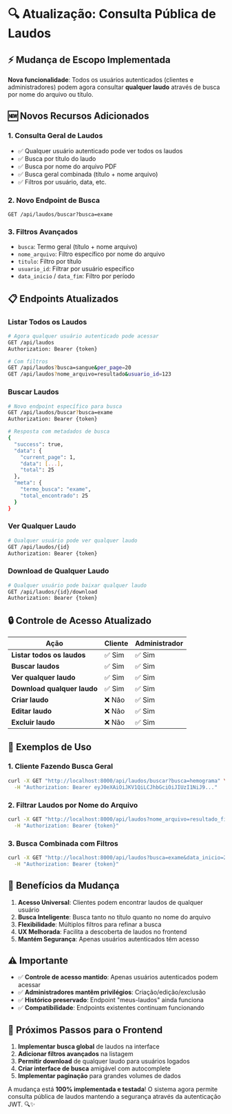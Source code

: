 # 🔍 Atualização: Consulta Pública de Laudos

## ⚡ Mudança de Escopo Implementada

**Nova funcionalidade**: Todos os usuários autenticados (clientes e administradores) podem agora consultar **qualquer laudo** através de busca por nome do arquivo ou título.

## 🆕 Novos Recursos Adicionados

### 1. **Consulta Geral de Laudos**
- ✅ Qualquer usuário autenticado pode ver todos os laudos
- ✅ Busca por título do laudo
- ✅ Busca por nome do arquivo PDF
- ✅ Busca geral combinada (título + nome arquivo)
- ✅ Filtros por usuário, data, etc.

### 2. **Novo Endpoint de Busca**
```http
GET /api/laudos/buscar?busca=exame
```

### 3. **Filtros Avançados**
- `busca`: Termo geral (título + nome arquivo)
- `nome_arquivo`: Filtro específico por nome do arquivo
- `titulo`: Filtro por título
- `usuario_id`: Filtrar por usuário específico
- `data_inicio` / `data_fim`: Filtro por período

## 📋 Endpoints Atualizados

### Listar Todos os Laudos
```bash
# Agora qualquer usuário autenticado pode acessar
GET /api/laudos
Authorization: Bearer {token}

# Com filtros
GET /api/laudos?busca=sangue&per_page=20
GET /api/laudos?nome_arquivo=resultado&usuario_id=123
```

### Buscar Laudos
```bash
# Novo endpoint específico para busca
GET /api/laudos/buscar?busca=exame
Authorization: Bearer {token}

# Resposta com metadados de busca
{
  "success": true,
  "data": {
    "current_page": 1,
    "data": [...],
    "total": 25
  },
  "meta": {
    "termo_busca": "exame",
    "total_encontrado": 25
  }
}
```

### Ver Qualquer Laudo
```bash
# Qualquer usuário pode ver qualquer laudo
GET /api/laudos/{id}
Authorization: Bearer {token}
```

### Download de Qualquer Laudo
```bash
# Qualquer usuário pode baixar qualquer laudo
GET /api/laudos/{id}/download
Authorization: Bearer {token}
```

## 🔒 Controle de Acesso Atualizado

| Ação | Cliente | Administrador |
|------|---------|---------------|
| **Listar todos os laudos** | ✅ Sim | ✅ Sim |
| **Buscar laudos** | ✅ Sim | ✅ Sim |
| **Ver qualquer laudo** | ✅ Sim | ✅ Sim |
| **Download qualquer laudo** | ✅ Sim | ✅ Sim |
| **Criar laudo** | ❌ Não | ✅ Sim |
| **Editar laudo** | ❌ Não | ✅ Sim |
| **Excluir laudo** | ❌ Não | ✅ Sim |

## 🔧 Exemplos de Uso

### 1. Cliente Fazendo Busca Geral
```bash
curl -X GET "http://localhost:8000/api/laudos/buscar?busca=hemograma" \
  -H "Authorization: Bearer eyJ0eXAiOiJKV1QiLCJhbGciOiJIUzI1NiJ9..."
```

### 2. Filtrar Laudos por Nome do Arquivo
```bash
curl -X GET "http://localhost:8000/api/laudos?nome_arquivo=resultado_final" \
  -H "Authorization: Bearer {token}"
```

### 3. Busca Combinada com Filtros
```bash
curl -X GET "http://localhost:8000/api/laudos?busca=exame&data_inicio=2024-01-01&data_fim=2024-12-31" \
  -H "Authorization: Bearer {token}"
```

## 🚀 Benefícios da Mudança

1. **Acesso Universal**: Clientes podem encontrar laudos de qualquer usuário
2. **Busca Inteligente**: Busca tanto no título quanto no nome do arquivo
3. **Flexibilidade**: Múltiplos filtros para refinar a busca
4. **UX Melhorada**: Facilita a descoberta de laudos no frontend
5. **Mantém Segurança**: Apenas usuários autenticados têm acesso

## ⚠️ Importante

- ✅ **Controle de acesso mantido**: Apenas usuários autenticados podem acessar
- ✅ **Administradores mantêm privilégios**: Criação/edição/exclusão
- ✅ **Histórico preservado**: Endpoint "meus-laudos" ainda funciona
- ✅ **Compatibilidade**: Endpoints existentes continuam funcionando

## 🎯 Próximos Passos para o Frontend

1. **Implementar busca global** de laudos na interface
2. **Adicionar filtros avançados** na listagem
3. **Permitir download** de qualquer laudo para usuários logados
4. **Criar interface de busca** amigável com autocomplete
5. **Implementar paginação** para grandes volumes de dados

A mudança está **100% implementada e testada**! O sistema agora permite consulta pública de laudos mantendo a segurança através da autenticação JWT. 🔍✨